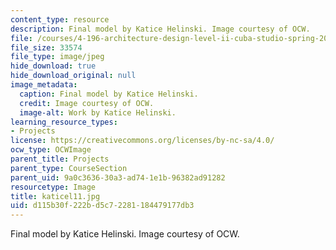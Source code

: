 ```yaml
---
content_type: resource
description: Final model by Katice Helinski. Image courtesy of OCW.
file: /courses/4-196-architecture-design-level-ii-cuba-studio-spring-2004/d115b30f222bd5c72281184479177db3_katicel11.jpg
file_size: 33574
file_type: image/jpeg
hide_download: true
hide_download_original: null
image_metadata:
  caption: Final model by Katice Helinski.
  credit: Image courtesy of OCW.
  image-alt: Work by Katice Helinski.
learning_resource_types:
- Projects
license: https://creativecommons.org/licenses/by-nc-sa/4.0/
ocw_type: OCWImage
parent_title: Projects
parent_type: CourseSection
parent_uid: 9a0c3636-30a3-ad74-1e1b-96382ad91282
resourcetype: Image
title: katicel11.jpg
uid: d115b30f-222b-d5c7-2281-184479177db3
---
```

Final model by Katice Helinski. Image courtesy of OCW.